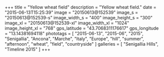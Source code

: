 +++
title = "Yellow wheat field"
description = "Yellow wheat field."
date = "2015-06-13T15:25:39"
image = "20150613@152539"
image_s = "20150613@152539-s"
image_width_s = "400"
image_height_s = "300"
image_xl = "20150613@152539-xl"
image_width_xl = "1024"
image_height_xl = "768"
gps_latitude = "43.7068311176617"
gps_longitude = "13.14381694118"
phototags = [ "2015-06-13", "2015-06", "2015", "Senigallia", "Ancona", "Marche", "Italy", "Europe", "hill", "summer", "afternoon", "wheat", "field", "countryside" ]
galleries = [ "Senigallia Hills", "Timeline 2015" ]
+++
